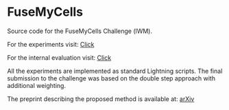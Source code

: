 # FuseMyCells
Source code for the FuseMyCells Challenge (lWM).

For the experiments visit: [Click](./src/experiments)

For the internal evaluation visit: [Click](./src/evaluation)

All the experiments are implemented as standard Lightning scripts. The final submission to the challenge was based on the double step approach with additional weighting.

The preprint describing the proposed method is available at: [arXiv](https://arxiv.org/abs/2503.16075)
